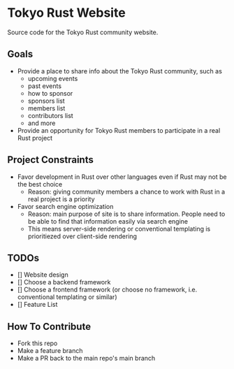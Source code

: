 # Tokyo Rust Website

Source code for the Tokyo Rust community website.

## Goals

* Provide a place to share info about the Tokyo Rust community, such as
    * upcoming events
    * past events
    * how to sponsor
    * sponsors list
    * members list
    * contributors list
    * and more
* Provide an opportunity for Tokyo Rust members to participate in a real Rust project

## Project Constraints

* Favor development in Rust over other languages even if Rust may not be the best choice
    * Reason: giving community members a chance to work with Rust in a real project is a priority
* Favor search engine optimization
    * Reason: main purpose of site is to share information. People need to be able to find that information easily via search engine
    * This means server-side rendering or conventional templating is prioritiezed over client-side rendering

## TODOs

- [] Website design
- [] Choose a backend framework
- [] Choose a frontend framework (or choose no framework, i.e. conventional templating or similar)
- [] Feature List

## How To Contribute

* Fork this repo
* Make a feature branch
* Make a PR back to the main repo's main branch
